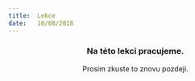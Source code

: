```yaml
---
title:  Lekce
date:   10/08/2018
---
```


### <center>Na této lekci pracujeme.</center>
<center>Prosim zkuste to znovu pozdeji.</center>